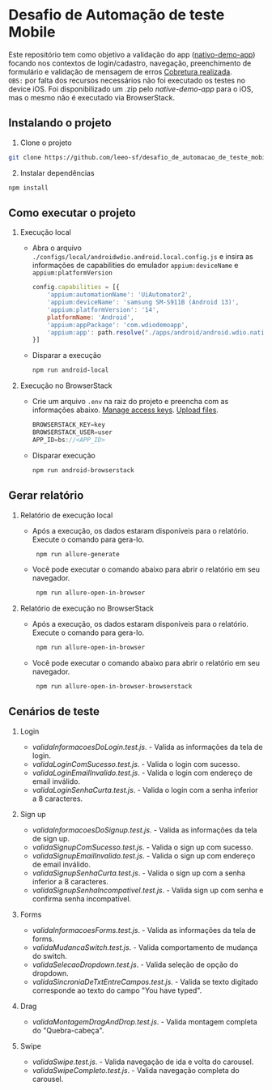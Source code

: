 # Desafio de Automação de teste Mobile

Este repositório tem como objetivo a validação do app ([nativo-demo-app](https://github.com/webdriverio/native-demo-app/releases)) focando nos contextos de login/cadastro, navegação, preenchimento de formulário e validação de mensagem de erros [Cobretura realizada](#cenários-de-teste). 
<br>`OBS:` por falta dos recursos necessários não foi executado os testes no device iOS. Foi disponibilizado um .zip pelo *native-demo-app* para o iOS, mas o mesmo não é executado via BrowserStack.

## Instalando o projeto

1. Clone o projeto

```sh
git clone https://github.com/leeo-sf/desafio_de_automacao_de_teste_mobile.git
```

2. Instalar dependências

```sh
npm install
```

## Como executar o projeto

1. Execução local

    - Abra o arquivo `./configs/local/androidwdio.android.local.config.js` e insira as informações de capabilities do emulador `appium:deviceName` e `appium:platformVersion`
      ```js
      config.capabilities = [{
          'appium:automationName': 'UiAutomator2',
          'appium:deviceName': 'samsung SM-S911B (Android 13)',
          'appium:platformVersion': '14',
          platformName: 'Android',
          'appium:appPackage': 'com.wdiodemoapp',
          'appium:app': path.resolve("./apps/android/android.wdio.native.app.v1.0.8.apk")
      }]
      ```
    - Disparar a execução
      ```sh
      npm run android-local
      ```
2. Execução no BrowserStack

   - Crie um arquivo `.env` na raiz do projeto e preencha com as informações abaixo. [Manage access keys](https://www.browserstack.com/docs/iaam/security/manage-access-keys). [Upload files](https://www.browserstack.com/docs/app-automate/espresso/upload-files).
     ```js
     BROWSERSTACK_KEY=key
     BROWSERSTACK_USER=user
     APP_ID=bs://<APP_ID>
      ```
   - Disparar execução
      ```sh
      npm run android-browserstack
      ```

## Gerar relatório

1. Relatório de execução local
   - Após a execução, os dados estaram disponíveis para o relatório. Execute o comando para gera-lo.
     ```sh
      npm run allure-generate
      ```
   - Você pode executar o comando abaixo para abrir o relatório em seu navegador.
     ```sh
      npm run allure-open-in-browser
      ```

1. Relatório de execução no BrowserStack
   - Após a execução, os dados estaram disponíveis para o relatório. Execute o comando para gera-lo.
     ```sh
      npm run allure-open-in-browser
      ```
   - Você pode executar o comando abaixo para abrir o relatório em seu navegador.
     ```sh
      npm run allure-open-in-browser-browserstack
      ```

## Cenários de teste

1. Login
   - *validaInformacoesDoLogin.test.js*. - Valida as informações da tela de login.
   - *validaLoginComSucesso.test.js*. - Valida o login com sucesso.
   - *validaLoginEmailInvalido.test.js*. - Valida o login com endereço de email inválido.
   - *validaLoginSenhaCurta.test.js*. - Valida o login com a senha inferior a 8 caracteres.

2. Sign up
   - *validaInformacoesDoSignup.test.js*. - Valida as informações da tela de sign up.
   - *validaSignupComSucesso.test.js*. - Valida o sign up com sucesso.
   - *validaSignupEmailInvalido.test.js*. - Valida o sign up com endereço de email inválido.
   - *validaSignupSenhaCurta.test.js*. - Valida o sign up com a senha inferior a 8 caracteres.
   - *validaSignupSenhaIncompativel.test.js*. - Valida sign up com senha e confirma senha incompatível.

2. Forms
   - *validaInformacoesForms.test.js*. - Valida as informações da tela de forms.
   - *validaMudancaSwitch.test.js*. - Valida comportamento de mudança do switch.
   - *validaSelecaoDropdown.test.js*. - Valida seleção de opção do dropdown.
   - *validaSincroniaDeTxtEntreCampos.test.js*. - Valida se texto digitado corresponde ao texto do campo "You have typed".

3. Drag
   - *validaMontagemDragAndDrop.test.js*. - Valida montagem completa do "Quebra-cabeça".

4. Swipe
   - *validaSwipe.test.js*. - Valida navegação de ida e volta do carousel.
   - *validaSwipeCompleto.test.js*. - Valida navegação completa do carousel.